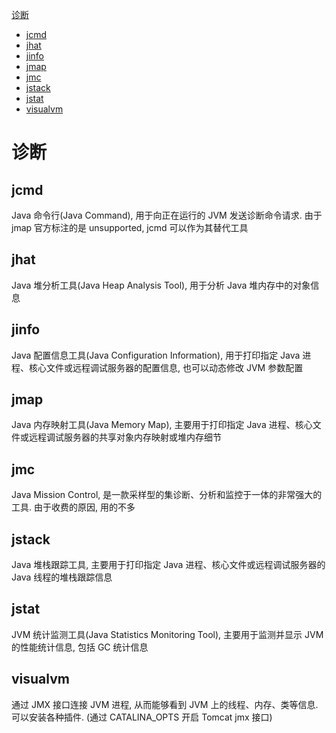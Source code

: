 [诊断](#诊断)
 - [jcmd](#jcmd)
 - [jhat](#jhat)
 - [jinfo](#jinfo)
 - [jmap](#jmap)
 - [jmc](#jmc)
 - [jstack](#jstack)
 - [jstat](#jstat)
 - [visualvm](#visualvm)

# 诊断

## jcmd

Java 命令行(Java Command), 用于向正在运行的 JVM 发送诊断命令请求. 由于 jmap 官方标注的是 unsupported, jcmd 可以作为其替代工具

## jhat

Java 堆分析工具(Java Heap Analysis Tool), 用于分析 Java 堆内存中的对象信息

## jinfo

Java 配置信息工具(Java Configuration Information), 用于打印指定 Java 进程、核心文件或远程调试服务器的配置信息, 也可以动态修改 JVM 参数配置

## jmap

Java 内存映射工具(Java Memory Map), 主要用于打印指定 Java 进程、核心文件或远程调试服务器的共享对象内存映射或堆内存细节

## jmc

Java Mission Control, 是一款采样型的集诊断、分析和监控于一体的非常强大的工具. 由于收费的原因, 用的不多

## jstack

Java 堆栈跟踪工具, 主要用于打印指定 Java 进程、核心文件或远程调试服务器的 Java 线程的堆栈跟踪信息

## jstat

JVM 统计监测工具(Java Statistics Monitoring Tool), 主要用于监测并显示 JVM 的性能统计信息, 包括 GC 统计信息

## visualvm

通过 JMX 接口连接 JVM 进程, 从而能够看到 JVM 上的线程、内存、类等信息. 可以安装各种插件. (通过 CATALINA_OPTS 开启 Tomcat jmx 接口)